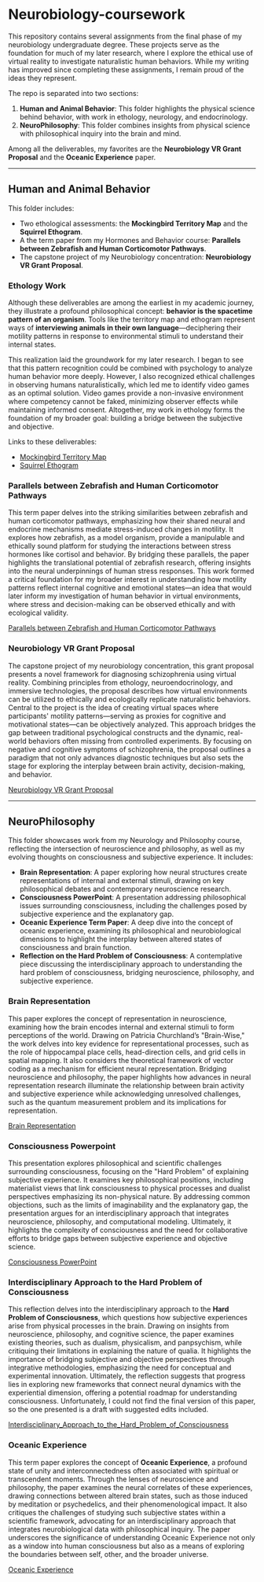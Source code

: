 # Neurobiology-coursework

This repository contains several assignments from the final phase of my neurobiology undergraduate degree. These projects serve as the foundation for much of my later research, where I explore the ethical use of virtual reality to investigate naturalistic human behaviors. While my writing has improved since completing these assignments, I remain proud of the ideas they represent.

The repo is separated into two sections:
1) **Human and Animal Behavior**: This folder highlights the physical science behind behavior, with work in ethology, neurology, and endocrinology.
2) **NeuroPhilosophy**: This folder combines insights from physical science with philosophical inquiry into the brain and mind.

Among all the deliverables, my favorites are the **Neurobiology VR Grant Proposal** and the **Oceanic Experience** paper.

---

## Human and Animal Behavior

This folder includes:
- Two ethological assessments: the **Mockingbird Territory Map** and the **Squirrel Ethogram**.
- A the term paper from my Hormones and Behavior course: **Parallels between Zebrafish and Human Corticomotor Pathways**.
- The capstone project of my Neurobiology concentration: **Neurobiology VR Grant Proposal**.

### Ethology Work

Although these deliverables are among the earliest in my academic journey, they illustrate a profound philosophical concept: **behavior is the spacetime pattern of an organism**. Tools like the territory map and ethogram represent ways of **interviewing animals in their own language**—deciphering their motility patterns in response to environmental stimuli to understand their internal states.

This realization laid the groundwork for my later research. I began to see that this pattern recognition could be combined with psychology to analyze human behavior more deeply. However, I also recognized ethical challenges in observing humans naturalistically, which led me to identify video games as an optimal solution. Video games provide a non-invasive environment where competency cannot be faked, minimizing observer effects while maintaining informed consent. Altogether, my work in ethology forms the foundation of my broader goal: building a bridge between the subjective and objective.

Links to these deliverables:
- [Mockingbird Territory Map](https://github.com/PlancksEpoch/Neurobiology-coursework/blob/main/Human_and_Animal_Behavior/Mockingbird_Territory_Map.pdf)
- [Squirrel Ethogram](https://github.com/PlancksEpoch/Neurobiology-coursework/blob/main/Human_and_Animal_Behavior/Squirrel_Ethogram.pdf)

### Parallels between Zebrafish and Human Corticomotor Pathways

This term paper delves into the striking similarities between zebrafish and human corticomotor pathways, emphasizing how their shared neural and endocrine mechanisms mediate stress-induced changes in motility. It explores how zebrafish, as a model organism, provide a manipulable and ethically sound platform for studying the interactions between stress hormones like cortisol and behavior. By bridging these parallels, the paper highlights the translational potential of zebrafish research, offering insights into the neural underpinnings of human stress responses. This work formed a critical foundation for my broader interest in understanding how motility patterns reflect internal cognitive and emotional states—an idea that would later inform my investigation of human behavior in virtual environments, where stress and decision-making can be observed ethically and with ecological validity.

[Parallels between Zebrafish and Human Corticomotor Pathways](https://github.com/PlancksEpoch/Neurobiology-coursework/blob/main/Human_and_Animal_Behavior/Parallels_between_Zebrafish_and_Human_Corticomotor_Pathways.pdf)

### Neurobiology VR Grant Proposal

The capstone project of my neurobiology concentration, this grant proposal presents a novel framework for diagnosing schizophrenia using virtual reality. Combining principles from ethology, neuroendocrinology, and immersive technologies, the proposal describes how virtual environments can be utilized to ethically and ecologically replicate naturalistic behaviors. Central to the project is the idea of creating virtual spaces where participants' motility patterns—serving as proxies for cognitive and motivational states—can be objectively analyzed. This approach bridges the gap between traditional psychological constructs and the dynamic, real-world behaviors often missing from controlled experiments. By focusing on negative and cognitive symptoms of schizophrenia, the proposal outlines a paradigm that not only advances diagnostic techniques but also sets the stage for exploring the interplay between brain activity, decision-making, and behavior. 

[Neurobiology VR Grant Proposal](https://github.com/PlancksEpoch/Neurobiology-coursework/blob/main/Human_and_Animal_Behavior/Neurobiology_VR_Grant_Proposal.pdf)

---

## NeuroPhilosophy

This folder showcases work from my Neurology and Philosophy course, reflecting the intersection of neuroscience and philosophy, as well as my evolving thoughts on consciousness and subjective experience. 
It includes:
 - **Brain Representation**: A paper exploring how neural structures create representations of internal and external stimuli, drawing on key philosophical debates and contemporary neuroscience research.
 - **Consciousness PowerPoint**: A presentation addressing philosophical issues surrounding consciousness, including the challenges posed by subjective experience and the explanatory gap.
 - **Oceanic Experience Term Paper**: A deep dive into the concept of oceanic experience, examining its philosophical and neurobiological dimensions to highlight the interplay between altered states of consciousness and brain function.
 - **Reflection on the Hard Problem of Consciousness**: A contemplative piece discussing the interdisciplinary approach to understanding the hard problem of consciousness, bridging neuroscience, philosophy, and subjective experience.

### Brain Representation

This paper explores the concept of representation in neuroscience, examining how the brain encodes internal and external stimuli to form perceptions of the world. Drawing on Patricia Churchland’s "Brain-Wise," the work delves into key evidence for representational processes, such as the role of hippocampal place cells, head-direction cells, and grid cells in spatial mapping. It also considers the theoretical framework of vector coding as a mechanism for efficient neural representation. Bridging neuroscience and philosophy, the paper highlights how advances in neural representation research illuminate the relationship between brain activity and subjective experience while acknowledging unresolved challenges, such as the quantum measurement problem and its implications for representation.

[Brain Representation](https://github.com/PlancksEpoch/Neurobiology-coursework/blob/main/NeuroPhilosophy/Brain_Representation.pdf)

### Consciousness Powerpoint

This presentation explores philosophical and scientific challenges surrounding consciousness, focusing on the "Hard Problem" of explaining subjective experience. It examines key philosophical positions, including materialist views that link consciousness to physical processes and dualist perspectives emphasizing its non-physical nature. By addressing common objections, such as the limits of imaginability and the explanatory gap, the presentation argues for an interdisciplinary approach that integrates neuroscience, philosophy, and computational modeling. Ultimately, it highlights the complexity of consciousness and the need for collaborative efforts to bridge gaps between subjective experience and objective science.

[Consciousness PowerPoint](https://github.com/PlancksEpoch/Neurobiology-coursework/blob/main/NeuroPhilosophy/Consciousness%202.pdf)

### Interdisciplinary Approach to the Hard Problem of Consciousness

This reflection delves into the interdisciplinary approach to the **Hard Problem of Consciousness**, which questions how subjective experiences arise from physical processes in the brain. Drawing on insights from neuroscience, philosophy, and cognitive science, the paper examines existing theories, such as dualism, physicalism, and panpsychism, while critiquing their limitations in explaining the nature of qualia. It highlights the importance of bridging subjective and objective perspectives through integrative methodologies, emphasizing the need for conceptual and experimental innovation. Ultimately, the reflection suggests that progress lies in exploring new frameworks that connect neural dynamics with the experiential dimension, offering a potential roadmap for understanding consciousness. Unfortunately, I could not find the final version of this paper, so the one presented is a draft with suggested edits included.

[Interdisciplinary_Approach_to_the_Hard_Problem_of_Consciousness](https://github.com/PlancksEpoch/Neurobiology-coursework/blob/main/NeuroPhilosophy/Interdisciplinary_Approach_to_the_Hard_Problem_of_Consciousness_Second_draft_-_final_Britt_Edit.pdf)

### Oceanic Experience

This term paper explores the concept of **Oceanic Experience**, a profound state of unity and interconnectedness often associated with spiritual or transcendent moments. Through the lenses of neuroscience and philosophy, the paper examines the neural correlates of these experiences, drawing connections between altered brain states, such as those induced by meditation or psychedelics, and their phenomenological impact. It also critiques the challenges of studying such subjective states within a scientific framework, advocating for an interdisciplinary approach that integrates neurobiological data with philosophical inquiry. The paper underscores the significance of understanding Oceanic Experience not only as a window into human consciousness but also as a means of exploring the boundaries between self, other, and the broader universe.

[Oceanic Experience](https://github.com/PlancksEpoch/Neurobiology-coursework/blob/main/NeuroPhilosophy/Oceanic_Experience.pdf)
